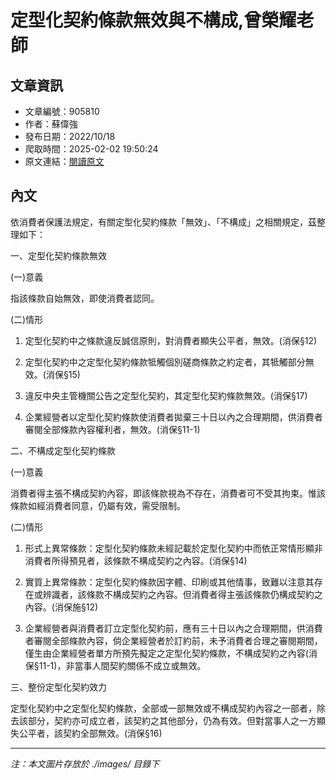 # 定型化契約條款無效與不構成,曾榮耀老師

## 文章資訊
- 文章編號：905810
- 作者：蘇偉強
- 發布日期：2022/10/18
- 爬取時間：2025-02-02 19:50:24
- 原文連結：[閱讀原文](https://real-estate.get.com.tw/Columns/detail.aspx?no=905810)

## 內文
依消費者保護法規定，有關定型化契約條款「無效」、「不構成」之相關規定，茲整理如下：

一、定型化契約條款無效

(一)意義

指該條款自始無效，即使消費者認同。

(二)情形

1. 定型化契約中之條款違反誠信原則，對消費者顯失公平者，無效。(消保§12)

2. 定型化契約中之定型化契約條款牴觸個別磋商條款之約定者，其牴觸部分無效。(消保§15)

3. 違反中央主管機關公告之定型化契約，其定型化契約條款無效。(消保§17)

4. 企業經營者以定型化契約條款使消費者拋棄三十日以內之合理期間，供消費者審閱全部條款內容權利者，無效。(消保§11-1)

二、不構成定型化契約條款

(一)意義

消費者得主張不構成契約內容，即該條款視為不存在，消費者可不受其拘束。惟該條款如經消費者同意，仍屬有效，需受限制。

(二)情形

1. 形式上異常條款：定型化契約條款未經記載於定型化契約中而依正常情形顯非消費者所得預見者，該條款不構成契約之內容。(消保§14)

2. 實質上異常條款：定型化契約條款因字體、印刷或其他情事，致難以注意其存在或辨識者，該條款不構成契約之內容。但消費者得主張該條款仍構成契約之內容。(消保施§12)

3. 企業經營者與消費者訂立定型化契約前，應有三十日以內之合理期間，供消費者審閱全部條款內容，倘企業經營者於訂約前，未予消費者合理之審閱期間，僅生由企業經營者單方所預先擬定之定型化契約條款，不構成契約之內容(消保§11-1)，非當事人間契約關係不成立或無效。

三、整份定型化契約效力

定型化契約中之定型化契約條款，全部或一部無效或不構成契約內容之一部者，除去該部分，契約亦可成立者，該契約之其他部分，仍為有效。但對當事人之一方顯失公平者，該契約全部無效。(消保§16)

---
*注：本文圖片存放於 ./images/ 目錄下*

